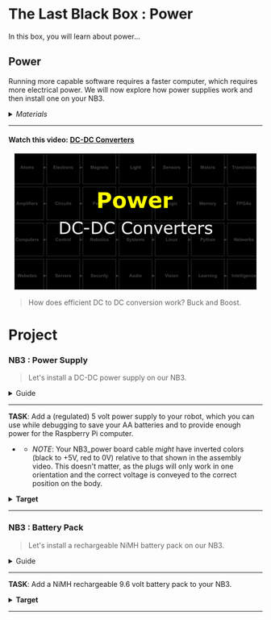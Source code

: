 # The Last Black Box : Power
In this box, you will learn about power...

## Power
Running more capable software requires a faster computer, which requires more electrical power. We will now explore how power supplies work and then install one on your NB3.

<details><summary><i>Materials</i></summary><p>

Name|Depth|Description| # |Package|Data|Link|
:-------|:---:|:----------|:-----:|:-:|:--:|:--:|
NB3 Power Board|01|Regulated DC-DC power supply (5 Volts - 4 Amps)|1|Circuit Boards|[-D-](/boxes/power/NB3_power)|[-L-](VK)
Power Cable|01|Custom 4 pin NB3 power connector cable|1|Circuit Boards|[-D-](/boxes/power/)|[-L-](VK)
M2.5 standoff (7/PS)|01|7 mm long plug-to-socket M2.5 standoff|4|Mounting Hardware|[-D-](/boxes/power/)|[-L-](https://uk.farnell.com/wurth-elektronik/971070151/standoff-hex-male-female-7mm-m2/dp/2884371)
M2.5 bolt (6)|01|6 mm long M2.5 bolt|4|Mounting Hardware|[-D-](/boxes/robotics/)|[-L-](https://www.accu.co.uk/pozi-pan-head-screws/9255-SPP-M2-5-6-A2)
M2.5 nut|01|regular M2.5 nut|4|Mounting Hardware|[-D-](/boxes/power/-)|[-L-](https://www.accu.co.uk/hexagon-nuts/456430-HPN-M2-5-C8-Z)
12V DC Power Supply|01|12 V AC-DC transformer (UK/EU/USA plugs)|1|Large (100)|[-D-](/boxes/power/)|[-L-](https://www.amazon.co.uk/gp/product/B09QG4R1R4)
Battery|01|NiMH 9.6V 8-cell 2000 mAh battery|1|Auxiliary|[-D-](/boxes/power/)|[-L-](https://www.amazon.co.uk/dp/B091H9ZFSF)
Battery Cable|01|Barrel Jack to Tamiya Plug|1|Cables (001)|[-D-](/boxes/power/)|[-L-](VK)
Battery Charger|01|NiMH battery charger (UK plug)|1|Auxiliary|[-D-](/boxes/power/)|[-L-](https://www.amazon.co.uk/dp/B089VRXKWY)
Velcro Patch|01|Velcro adhesive|1|Medium (011)|[-D-](/boxes/power/)|[-L-](https://www.amazon.co.uk/50mmx100mm-Adhesive-Strips%EF%BC%8CExtra-Mounting-Organizing/dp/B0CKVNM69R)

</p></details><hr>

#### Watch this video: [DC-DC Converters](https://vimeo.com/1035304311)
<p align="center">
<a href="https://vimeo.com/1035304311" title="Control+Click to watch in new tab"><img src="../../boxes/power/_resources/lessons/thumbnails/DC-DC-Converters.gif" alt="DC-DC Converters" width="480"/></a>
</p>

> How does efficient DC to DC conversion work? Buck and Boost.


# Project
### NB3 : Power Supply
> Let's install a DC-DC power supply on our NB3.

<details><summary><weak>Guide</weak></summary>
:-:-: A video guide to completing this project can be viewed <a href="https://vimeo.com/1035306761" target="_blank" rel="noopener noreferrer">here</a>.
</details><hr>


**TASK**: Add a (regulated) 5 volt power supply to your robot, which you can use while debugging to save your AA batteries and to provide enough power for the Raspberry Pi computer.
- - *NOTE*: Your NB3_power board cable *might* have inverted colors (black to +5V, red to 0V) relative to that shown in the assembly video. This doesn't matter, as the plugs will only work in one orientation and the correct voltage is conveyed to the correct position on the body.
<details><summary><strong>Target</strong></summary>
    Your NB3 should now look like this: [NB3 power wiring](/boxes/power/_resources/images/NB3_power_wiring.png)
</details><hr>


### NB3 : Battery Pack
> Let's install a rechargeable NiMH battery pack on our NB3.

<details><summary><weak>Guide</weak></summary>
:-:-: A video guide to completing this project can be viewed <a href="https://vimeo.com/1042781111" target="_blank" rel="noopener noreferrer">here</a>.
</details><hr>


**TASK**: Add a NiMH rechargeable 9.6 volt battery pack to your NB3.
<details><summary><strong>Target</strong></summary>
    You should now be able to power and control your NB3 autonomously (without any cables).
</details><hr>


